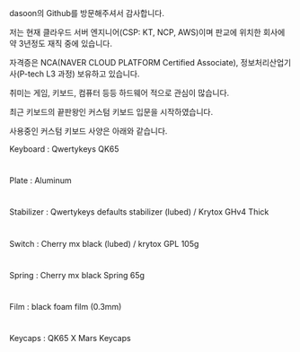 dasoon의 Github를 방문해주셔서 감사합니다.


저는 현재 클라우드 서버 엔지니어(CSP: KT, NCP, AWS)이며 판교에 위치한 회사에 약 3년정도 재직 중에 있습니다.

자격증은 NCA(NAVER CLOUD PLATFORM Certified Associate), 정보처리산업기사(P-tech L3 과정) 보유하고 있습니다.

취미는 게임, 키보드, 컴퓨터 등등 하드웨어 적으로 관심이 많습니다.

최근 키보드의 끝판왕인 커스텀 키보드 입문을 시작하였습니다.

사용중인 커스텀 키보드 사양은 아래와 같습니다.


Keyboard : Qwertykeys QK65
#
Plate : Aluminum
#
Stabilizer : Qwertykeys defaults stabilizer (lubed) / Krytox GHv4 Thick
#
Switch :  Cherry mx black (lubed) / krytox GPL 105g
#
Spring : Cherry mx black Spring 65g
#
Film : black foam film (0.3mm)
#
Keycaps : QK65 X Mars Keycaps
#